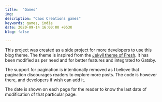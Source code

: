 ```yaml
---
title:  "Games"
img: 
description: "Caos Creations games"
keywords: games, indie
date: 2020-09-14 16:00:00 +0530
blog: false

---
```


This project was created as a side project for more developers to use this blog theme. The theme is inspired from the [Jekyll theme of Fresh](https://github.com/artemsheludko/fresh). It has been modified as per need and for better features and integrated to Gatsby. 

The support for pagination is intentionally removed as I believe that pagination discourages readers to explore more posts. The code is however there, and developers if wish can add it. 

The date is shown on each page for the reader to know the last date of modification of that particular page.